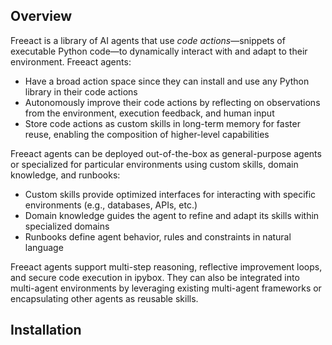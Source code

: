## Overview

Freeact is a library of AI agents that use *code actions*—snippets of executable Python code—to dynamically interact with and adapt to their environment. Freeact agents:

- Have a broad action space since they can install and use any Python library in their code actions
- Autonomously improve their code actions by reflecting on observations from the environment, execution feedback, and human input
- Store code actions as custom skills in long-term memory for faster reuse, enabling the composition of higher-level capabilities

Freeact agents can be deployed out-of-the-box as general-purpose agents or specialized for particular environments using custom skills, domain knowledge, and runbooks:

- Custom skills provide optimized interfaces for interacting with specific environments (e.g., databases, APIs, etc.)
- Domain knowledge guides the agent to refine and adapt its skills within specialized domains
- Runbooks define agent behavior, rules and constraints in natural language

Freeact agents support multi-step reasoning, reflective improvement loops, and secure code execution in ipybox. They can also be integrated into multi-agent environments by leveraging existing multi-agent frameworks or encapsulating other agents as reusable skills.

## Installation
